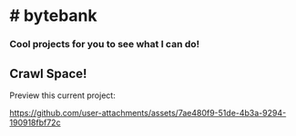 <h1># bytebank</h1>
<h3>Cool projects for you to see what I can do!</h3>

<h2>Crawl Space!</h2>
<p>Preview this current project:</p>

https://github.com/user-attachments/assets/7ae480f9-51de-4b3a-9294-190918fbf72c


